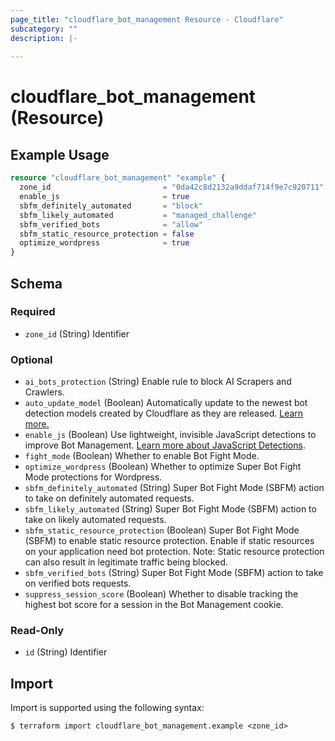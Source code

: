 ```yaml
---
page_title: "cloudflare_bot_management Resource - Cloudflare"
subcategory: ""
description: |-
  
---
```


# cloudflare_bot_management (Resource)



## Example Usage

```terraform
resource "cloudflare_bot_management" "example" {
  zone_id                         = "0da42c8d2132a9ddaf714f9e7c920711"
  enable_js                       = true
  sbfm_definitely_automated       = "block"
  sbfm_likely_automated           = "managed_challenge"
  sbfm_verified_bots              = "allow"
  sbfm_static_resource_protection = false
  optimize_wordpress              = true
}
```
<!-- schema generated by tfplugindocs -->
## Schema

### Required

- `zone_id` (String) Identifier

### Optional

- `ai_bots_protection` (String) Enable rule to block AI Scrapers and Crawlers.
- `auto_update_model` (Boolean) Automatically update to the newest bot detection models created by Cloudflare as they are released. [Learn more.](https://developers.cloudflare.com/bots/reference/machine-learning-models#model-versions-and-release-notes)
- `enable_js` (Boolean) Use lightweight, invisible JavaScript detections to improve Bot Management. [Learn more about JavaScript Detections](https://developers.cloudflare.com/bots/reference/javascript-detections/).
- `fight_mode` (Boolean) Whether to enable Bot Fight Mode.
- `optimize_wordpress` (Boolean) Whether to optimize Super Bot Fight Mode protections for Wordpress.
- `sbfm_definitely_automated` (String) Super Bot Fight Mode (SBFM) action to take on definitely automated requests.
- `sbfm_likely_automated` (String) Super Bot Fight Mode (SBFM) action to take on likely automated requests.
- `sbfm_static_resource_protection` (Boolean) Super Bot Fight Mode (SBFM) to enable static resource protection.
Enable if static resources on your application need bot protection.
Note: Static resource protection can also result in legitimate traffic being blocked.
- `sbfm_verified_bots` (String) Super Bot Fight Mode (SBFM) action to take on verified bots requests.
- `suppress_session_score` (Boolean) Whether to disable tracking the highest bot score for a session in the Bot Management cookie.

### Read-Only

- `id` (String) Identifier

## Import

Import is supported using the following syntax:

```shell
$ terraform import cloudflare_bot_management.example <zone_id>
```
